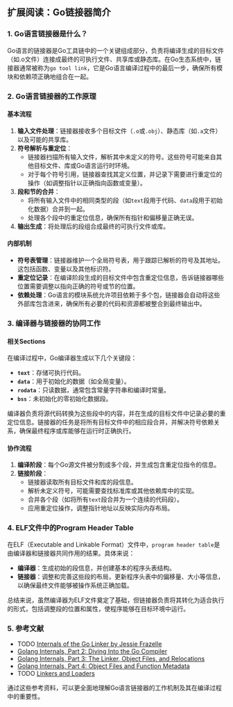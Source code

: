 ## 扩展阅读：Go链接器简介

### 1. Go语言链接器是什么？

Go语言的链接器是Go工具链中的一个关键组成部分，负责将编译生成的目标文件（如.o文件）连接成最终的可执行文件、共享库或静态库。在Go生态系统中，链接器通常被称为`go tool link`，它是Go语言编译过程中的最后一步，确保所有模块和依赖项正确地组合在一起。

### 2. Go语言链接器的工作原理

#### 基本流程
1. **输入文件处理**：链接器接收多个目标文件（`.o`或`.obj`）、静态库（如`.a`文件）以及可能的共享库。
2. **符号解析与重定位**：
   - 链接器扫描所有输入文件，解析其中未定义的符号。这些符号可能来自其他目标文件、库或Go语言运行时环境。
   - 对于每个符号引用，链接器查找其定义位置，并记录下需要进行重定位的操作（如调整指针以正确指向函数或变量）。
3. **段和节的合并**：
   - 将所有输入文件中的相同类型的段（如`text`段用于代码、`data`段用于初始化数据）合并到一起。
   - 处理各个段中的重定位信息，确保所有指针和偏移量正确无误。
4. **输出生成**：将处理后的段组合成最终的可执行文件或库。

#### 内部机制
- **符号表管理**：链接器维护一个全局符号表，用于跟踪已解析的符号及其地址。这包括函数、变量以及其他标识符。
- **重定位记录**：在编译阶段生成的目标文件中包含重定位信息，告诉链接器哪些位置需要调整以指向正确的符号或节的位置。
- **依赖处理**：Go语言的模块系统允许项目依赖于多个包，链接器会自动将这些外部库包含进来，确保所有必要的代码和资源都被整合到最终输出中。

### 3. 编译器与链接器的协同工作

#### 相关Sections
在编译过程中，Go编译器生成以下几个关键段：
- **`text`**：存储可执行代码。
- **`data`**：用于初始化的数据（如全局变量）。
- **`rodata`**：只读数据，通常包含常量字符串和编译时常量。
- **`bss`**：未初始化的零初始化数据段。

编译器负责将源代码转换为这些段中的内容，并在生成的目标文件中记录必要的重定位信息。链接器的任务是将所有目标文件中的相应段合并，并解决符号依赖关系，确保最终程序或库能够在运行时正确执行。

#### 协作流程
1. **编译阶段**：每个Go源文件被分割成多个段，并生成包含重定位指令的信息。
2. **链接阶段**：
   - 链接器读取所有目标文件和库的段信息。
   - 解析未定义符号，可能需要查找标准库或其他依赖库中的实现。
   - 合并各个段（如将所有`text`段合并为一个连续的代码段）。
   - 应用重定位操作，调整指针地址以反映实际内存布局。

### 4. ELF文件中的Program Header Table

在ELF（Executable and Linkable Format）文件中，`program header table`是由编译器和链接器共同作用的结果。具体来说：

- **编译器**：生成初始的段信息，并创建基本的程序头表结构。
- **链接器**：调整和完善这些段的布局，更新程序头表中的偏移量、大小等信息，以确保最终文件能够被操作系统正确加载。

总结来说，虽然编译器为ELF文件奠定了基础，但链接器负责将其转化为适合执行的形式，包括调整段的位置和属性，使程序能够在目标环境中运行。

### 5. 参考文献

- TODO [Internals of the Go Linker by Jessie Frazelle](https://www.youtube.com/watch?v=NLl5zwl9Hk8)
- [Golang Internals, Part 2: Diving Into the Go Compiler](https://www.altoros.com/blog/golang-internals-part-2-diving-into-the-go-compiler/)
- [Golang Internals, Part 3: The Linker, Object Files, and Relocations](https://www.altoros.com/blog/golang-internals-part-3-the-linker-object-files-and-relocations/)
- [Golang Internals, Part 4: Object Files and Function Metadata](https://www.altoros.com/blog/golang-internals-part-4-object-files-and-function-metadata/)
- TODO [Linkers and Loaders](https://www.amazon.com/Linkers-Kaufmann-Software-Engineering-Programming/dp/1558604960)

通过这些参考资料，可以更全面地理解Go语言链接器的工作机制及其在编译过程中的重要性。
